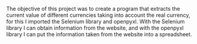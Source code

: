 The objective of this project was to create a program that extracts the current value of different currencies taking into account the real currency, for this I imported the Selenium library and openpyxl. With the Selenium library I can obtain information from the website, and with the openpyxl library I can put the information taken from the website into a spreadsheet.